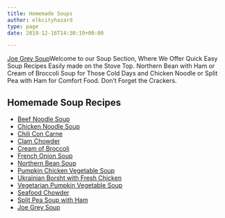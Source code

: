 ```yaml
---
title: Homemade Soups
author: elkcityhazard
type: page
date: 2019-12-16T14:30:19+00:00

---
```

[Joe Grey Soup][1]Welcome to our Soup Section, Where We Offer Quick Easy Soup Recipes Easily made on the Stove Top. Northern Bean with Ham or Cream of Broccoli Soup for Those Cold Days and Chicken Noodle or Split Pea with Ham for Comfort Food. Don&#8217;t Forget the Crackers.

## Homemade Soup Recipes

  * [Beef Noodle Soup][2]
  * [Chicken Noodle Soup][3]
  * [Chili Con Carne][4]
  * [Clam Chowder][5]
  * [Cream of Broccoli][6]
  * [French Onion Soup][7]
  * [Northern Bean Soup][8]
  * [Pumpkin Chicken Vegetable Soup][9]
  * [Ukrainian Borsht with Fresh Chicken][10]
  * [Vegetarian Pumpkin Vegetable Soup][11]
  * [Seafood Chowder][12]
  * [Split Pea Soup with Ham][13]
  * [Joe Grey Soup][1]

 [1]: https://quick-e-recipes.com/wordpress/homemade-soups/joe-grey-soup/
 [2]: /wordpress/index.php/homemade-soups/beef-noodle-soup-recipe/
 [3]: /wordpress/index.php/homemade-soups/homemade-chicken-noodle-soup-recipe/
 [4]: /wordpress/index.php/homemade-soups/easy-chili-con-carne/
 [5]: /wordpress/index.php/homemade-soups/clam-chowder-recipe/
 [6]: /wordpress/index.php/homemade-soups/cream-of-broccoli-soup-recipe/
 [7]: /wordpress/index.php/homemade-soups/easy-french-onion-soup-recipe/
 [8]: /wordpress/index.php/easy-vegetarian-dinner-recipes/vegetarian-northern-michigan-bean-soup/
 [9]: /wordpress/index.php/homemade-soups/pumpkin-chicken-vegetable-soup/
 [10]: /wordpress/index.php/homemade-soups/ukrainian-borscht-recipe/
 [11]: /wordpress/index.php/homemade-soups/vegetarian-pumpkin-vegetable-soup/
 [12]: /wordpress/index.php/homemade-soups/seafood-chowder-recipe/
 [13]: /wordpress/index.php/homemade-soups/split-pea-soup-with-ham-recipe/